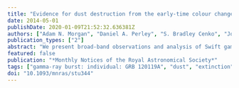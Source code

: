 ```yaml
---
title: "Evidence for dust destruction from the early-time colour change of GRB 120119A"
date: 2014-05-01
publishDate: 2020-01-09T21:52:32.636381Z
authors: ["Adam N. Morgan", "Daniel A. Perley", "S. Bradley Cenko", "Joshua S. Bloom", "Antonino Cucchiara", "Joseph W. Richards", "Alexei V. Filippenko", "Joshua B. Haislip", "Aaron LaCluyze", "Alessandra Corsi", "Andrea Melandri", "Bethany E. Cobb", "Andreja Gomboc", "Assaf Horesh", "Berian James", "Weidong Li", "Carole G. Mundell", "Daniel E. Reichart", "Iain Steele"]
publication_types: ["2"]
abstract: "We present broad-band observations and analysis of Swift gamma-ray burst (GRB) 120119A. Our early-time afterglow detections began under 15 s after the burst in the host frame (redshift z = 1.73), and they yield constraints on the burst energetics and local environment. Late-time afterglow observations of the burst show evidence for a moderate column of dust (A$_V$ ≈ 1.1 mag) similar to, but statistically distinct from, dust seen along Small Magellanic Cloud sightlines. Deep late-time observations reveal a dusty, rapidly star-forming host galaxy. Most notably, our early-time observations exhibit a significant red-to-blue colour change in the first ̃200 s after the trigger at levels heretofore unseen in GRB afterglows. This colour change, which is coincident with the final phases of the prompt emission, is a hallmark prediction of the photodestruction of dust in GRB afterglows. We test whether dust-destruction signatures are significantly distinct from other sources of colour change, namely a change in the intrinsic spectral index β. We find that a time-varying power-law spectrum alone cannot adequately describe the observed colour change, and allowing for dust destruction (via a time-varying A$_V$) significantly improves the fit. While not definitively ruling out other possibilities, this event provides the best support yet for the direct detection of dust destruction in the local environment of a GRB."
featured: false
publication: "*Monthly Notices of the Royal Astronomical Society*"
tags: ["gamma-ray burst: individual: GRB 120119A", "dust", "extinction", "Astrophysics - High Energy Astrophysical Phenomena", "Astrophysics - Cosmology and Nongalactic Astrophysics"]
doi: "10.1093/mnras/stu344"
---
```


